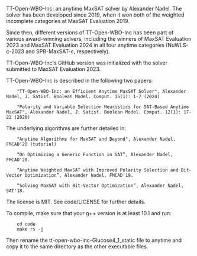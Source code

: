 TT-Open-WBO-Inc: an anytime MaxSAT solver by Alexander Nadel. The solver has been developed since 2019, when it won both of the weighted incomplete categories at MaxSAT Evaluation 2019. 

Since then, different versions of TT-Open-WBO-Inc has been part of various award-winning solvers, including the winners of MaxSAT Evaluation 2023 and MaxSAT Evaluation 2024 in all four anytime categories (NuWLS-c-2023 and SPB-MaxSAT-c, respectively). 

TT-Open-WBO-Inc's GitHub version was initialized with the solver submitted to MaxSAT Evaluation 2023. 

TT-Open-WBO-Inc is described in the following two papers:

        "TT-Open-WBO-Inc: an Efficient Anytime MaxSAT Solver", Alexander Nadel, J. Satisf. Boolean Model. Comput. 15(1): 1-7 (2024)
        
        "Polarity and Variable Selection Heuristics for SAT-Based Anytime MaxSAT", Alexander Nadel, J. Satisf. Boolean Model. Comput. 12(1): 17-22 (2020)

The underlying algorithms are further detailed in:

        "Anytime Algorithms for MaxSAT and Beyond", Alexander Nadel, FMCAD'20 (tutorial)
  
        “On Optimizing a Generic Function in SAT”, Alexander Nadel, FMCAD'20.  
  
        “Anytime Weighted MaxSAT with Improved Polarity Selection and Bit-Vector Optimization”, Alexander Nadel, FMCAD'19.
  
        “Solving MaxSAT with Bit-Vector Optimization”, Alexander Nadel, SAT'18.

The license is MIT. See code/LICENSE for further details.

To compile, make sure that your g++ version is at least 10.1 and run:

        cd code
        make rs -j

Then rename the tt-open-wbo-inc-Glucose4_1_static file to anytime and copy it to the same directory as the other executable files.
